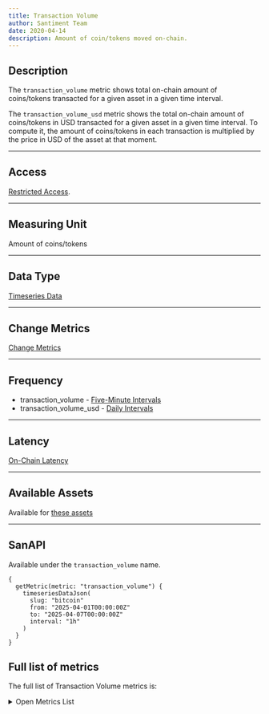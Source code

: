 ```yaml
---
title: Transaction Volume
author: Santiment Team
date: 2020-04-14
description: Amount of coin/tokens moved on-chain.
---
```


## Description

The `transaction_volume` metric shows total on-chain amount of coins/tokens transacted for a given asset in a given time interval.

The `transaction_volume_usd` metric shows the total on-chain amount of coins/tokens in USD transacted for a given asset in a given time interval.
To compute it, the amount of coins/tokens in each transaction is multiplied by the price in USD of the asset at that moment.

---

## Access

[Restricted Access](/metrics/details/access#restricted-access).

---

## Measuring Unit

Amount of coins/tokens

---

## Data Type

[Timeseries Data](/metrics/details/data-type#timeseries-data)

---

## Change Metrics

[Change Metrics](/metrics/details/change_metrics)

---

## Frequency

- transaction_volume - [Five-Minute Intervals](/metrics/details/frequency#five-minute-frequency)
- transaction_volume_usd - [Daily Intervals](/metrics/details/frequency#daily-frequency)

---

## Latency

[On-Chain Latency](/metrics/details/latency#on-chain-latency)

---

## Available Assets

Available for [these
assets](<https://api.santiment.net/graphiql?variables=&query=%7B%0A%20%20getMetric(metric%3A%20%22transaction_volume%22)%20%7B%0A%20%20%20%20metadata%20%7B%0A%20%20%20%20%20%20availableSlugs%0A%20%20%20%20%7D%0A%20%20%7D%0A%7D%0A>)

---

## SanAPI

Available under the `transaction_volume` name.

```graphql-explorer
{
  getMetric(metric: "transaction_volume") {
    timeseriesDataJson(
      slug: "bitcoin"
      from: "2025-04-01T00:00:00Z"
      to: "2025-04-07T00:00:00Z"
      interval: "1h"
    )
  }
}
```

## Full list of metrics

The full list of Transaction Volume metrics is:

<Details>

<Summary>Open Metrics List</Summary>

- transaction_volume
- transaction_volume_usd
- transaction_volume_change_1d
- transaction_volume_change_30d
- transaction_volume_change_7d
- transaction_volume_usd_change_1d
- transaction_volume_usd_change_30d
- transaction_volume_usd_change_7d

</Details>
